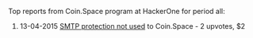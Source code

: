 Top reports from Coin.Space program at HackerOne for period all:

1. 13-04-2015 [SMTP protection not used](https://hackerone.com/reports/56177) to Coin.Space - 2 upvotes, $2
